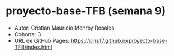 # proyecto-base-TFB (semana 9)

- Autor: Cristian Mauricio Monroy Rosales
- Cohorte: 3
- URL de GitHub Pages: https://icris17.github.io/proyecto-base-TFB/index.html
